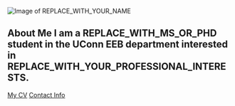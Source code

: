 ![Image of REPLACE_WITH_YOUR_NAME](images/headshot.png "REPLACE_WITH_SHORT_DESCRIPTION") 
## About Me I am a REPLACE_WITH_MS_OR_PHD student in the UConn EEB department interested in REPLACE_WITH_YOUR_PROFESSIONAL_INTERESTS. 
[My CV](PDFs/cv.pdf) 
[Contact Info](contact-info.html) 
